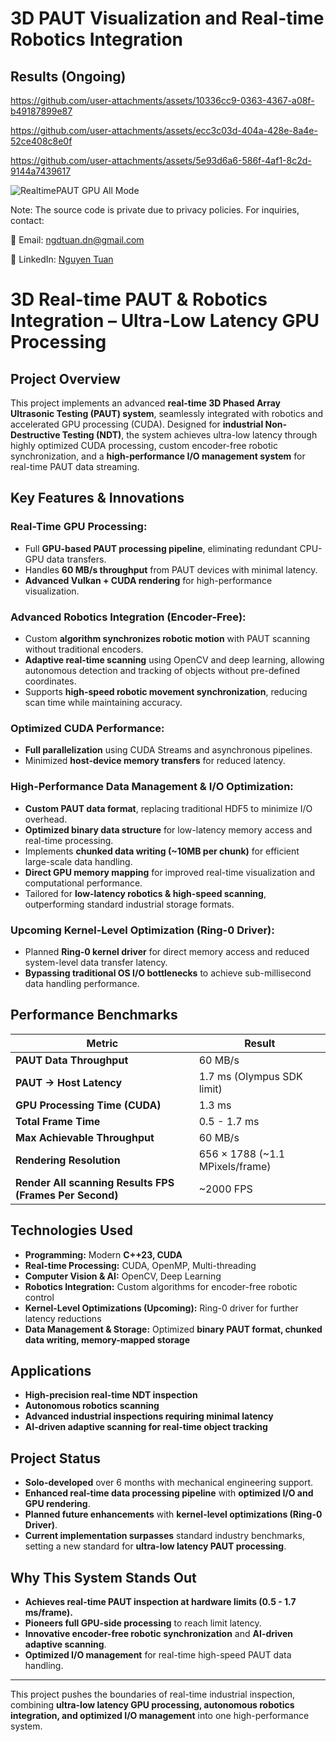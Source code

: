 # 3D PAUT Visualization and Real-time Robotics Integration


## Results (Ongoing)

https://github.com/user-attachments/assets/10336cc9-0363-4367-a08f-b49187899e87

https://github.com/user-attachments/assets/ecc3c03d-404a-428e-8a4e-52ce408c8e0f

https://github.com/user-attachments/assets/5e93d6a6-586f-4af1-8c2d-9144a7439617

![RealtimePAUT GPU All Mode](https://github.com/user-attachments/assets/ef7d6936-ffc7-44f1-a2c9-dd81e2192ca0)
   
Note: The source code is private due to privacy policies. For inquiries, contact:

📧 Email: ngdtuan.dn@gmail.com

🔗 LinkedIn: [Nguyen Tuan](https://www.linkedin.com/in/nguyen-tuan-a2a589128/)

# **3D Real-time PAUT & Robotics Integration – Ultra-Low Latency GPU Processing**

## **Project Overview**
This project implements an advanced **real-time 3D Phased Array Ultrasonic Testing (PAUT) system**, seamlessly integrated with robotics and accelerated GPU processing (CUDA). Designed for **industrial Non-Destructive Testing (NDT)**, the system achieves ultra-low latency through highly optimized CUDA processing, custom encoder-free robotic synchronization, and a **high-performance I/O management system** for real-time PAUT data streaming.

## **Key Features & Innovations**
### **Real-Time GPU Processing:**
- Full **GPU-based PAUT processing pipeline**, eliminating redundant CPU-GPU data transfers.
- Handles **60 MB/s throughput** from PAUT devices with minimal latency.
- **Advanced Vulkan + CUDA rendering** for high-performance visualization.

### **Advanced Robotics Integration (Encoder-Free):**
- Custom **algorithm synchronizes robotic motion** with PAUT scanning without traditional encoders.
- **Adaptive real-time scanning** using OpenCV and deep learning, allowing autonomous detection and tracking of objects without pre-defined coordinates.
- Supports **high-speed robotic movement synchronization**, reducing scan time while maintaining accuracy.

### **Optimized CUDA Performance:**
- **Full parallelization** using CUDA Streams and asynchronous pipelines.
- Minimized **host-device memory transfers** for reduced latency.

### **High-Performance Data Management & I/O Optimization:**
- **Custom PAUT data format**, replacing traditional HDF5 to minimize I/O overhead.
- **Optimized binary data structure** for low-latency memory access and real-time processing.
- Implements **chunked data writing (~10MB per chunk)** for efficient large-scale data handling.
- **Direct GPU memory mapping** for improved real-time visualization and computational performance.
- Tailored for **low-latency robotics & high-speed scanning**, outperforming standard industrial storage formats.

### **Upcoming Kernel-Level Optimization (Ring-0 Driver):**
- Planned **Ring-0 kernel driver** for direct memory access and reduced system-level data transfer latency.
- **Bypassing traditional OS I/O bottlenecks** to achieve sub-millisecond data handling performance.

## **Performance Benchmarks**
| **Metric** | **Result** |
|------------|------------|
| **PAUT Data Throughput** | 60 MB/s |
| **PAUT → Host Latency** | 1.7 ms (Olympus SDK limit) |
| **GPU Processing Time (CUDA)** | 1.3 ms |
| **Total Frame Time** | 0.5 - 1.7 ms |
| **Max Achievable Throughput** | 60 MB/s |
| **Rendering Resolution** | 656 × 1788 (~1.1 MPixels/frame) |
| **Render All scanning Results FPS (Frames Per Second)** | ~2000 FPS |

## **Technologies Used**
- **Programming:** Modern **C++23, CUDA**
- **Real-time Processing:** CUDA, OpenMP, Multi-threading
- **Computer Vision & AI:** OpenCV, Deep Learning
- **Robotics Integration:** Custom algorithms for encoder-free robotic control
- **Kernel-Level Optimizations (Upcoming):** Ring-0 driver for further latency reductions
- **Data Management & Storage:** Optimized **binary PAUT format, chunked data writing, memory-mapped storage**

## **Applications**
- **High-precision real-time NDT inspection**
- **Autonomous robotics scanning**
- **Advanced industrial inspections requiring minimal latency**
- **AI-driven adaptive scanning for real-time object tracking**

## **Project Status**
- **Solo-developed** over 6 months with mechanical engineering support.
- **Enhanced real-time data processing pipeline** with **optimized I/O and GPU rendering**.
- **Planned future enhancements** with **kernel-level optimizations (Ring-0 Driver)**.
- **Current implementation surpasses** standard industry benchmarks, setting a new standard for **ultra-low latency PAUT processing**.

## **Why This System Stands Out**
- **Achieves real-time PAUT inspection at hardware limits (0.5 - 1.7 ms/frame).**
- **Pioneers full GPU-side processing** to reach limit latency.
- **Innovative encoder-free robotic synchronization** and **AI-driven adaptive scanning**.
- **Optimized I/O management** for real-time high-speed PAUT data handling.

---
This project pushes the boundaries of real-time industrial inspection, combining **ultra-low latency GPU processing, autonomous robotics integration, and optimized I/O management** into one high-performance system.
